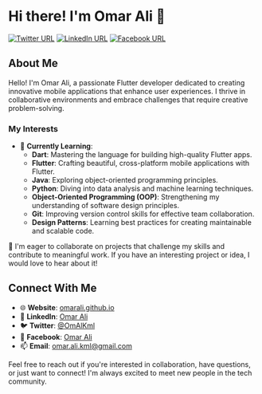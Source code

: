 # Hi there! I'm Omar Ali 👋

[![Twitter URL](https://img.shields.io/static/v1?color=red&label=Twitter%20&logo=twitter&logoColor=white&style=for-the-badge&message=Follow)](https://x.com/OmAlKml)
[![LinkedIn URL](https://img.shields.io/static/v1?color=red&label=Linkedin&logo=linkedin&logoColor=white&style=for-the-badge&message=Connect)](https://www.linkedin.com/in/omar-ali-54b136330/)
[![Facebook URL](https://img.shields.io/static/v1?color=red&label=Facebook&logo=facebook&logoColor=white&style=for-the-badge&message=Follow)](https://www.facebook.com/profile.php?id=61566631233548)

## About Me

Hello! I'm Omar Ali, a passionate Flutter developer dedicated to creating innovative mobile applications that enhance user experiences. I thrive in collaborative environments and embrace challenges that require creative problem-solving.

### My Interests

- 🌱 **Currently Learning**:
  - **Dart**: Mastering the language for building high-quality Flutter apps.
  - **Flutter**: Crafting beautiful, cross-platform mobile applications with Flutter.
  - **Java**: Exploring object-oriented programming principles.
  - **Python**: Diving into data analysis and machine learning techniques.
  - **Object-Oriented Programming (OOP)**: Strengthening my understanding of software design principles.
  - **Git**: Improving version control skills for effective team collaboration.
  - **Design Patterns**: Learning best practices for creating maintainable and scalable code.

💞️ I'm eager to collaborate on projects that challenge my skills and contribute to meaningful work. If you have an interesting project or idea, I would love to hear about it!

## Connect With Me
- 🌐 **Website**: [omarali.github.io](https://omaralikml.github.io/omarali.github.io/)
- 💼 **LinkedIn**: [Omar Ali](https://www.linkedin.com/in/omar-ali-54b136330/)
- 🐦 **Twitter**: [@OmAlKml](https://x.com/OmAlKml)
- 📘 **Facebook**: [Omar Ali](https://www.facebook.com/profile.php?id=61566631233548)
- 📫 **Email**: [omar.ali.kml@gmail.com](mailto:omar.ali.kml@gmail.com)

Feel free to reach out if you're interested in collaboration, have questions, or just want to connect! I'm always excited to meet new people in the tech community.

<!---
OmarAliKml/OmarAliKml is a ✨ special ✨ repository because its `README.md` (this file) appears on your GitHub profile.
You can click the Preview link to take a look at your changes.
--->
